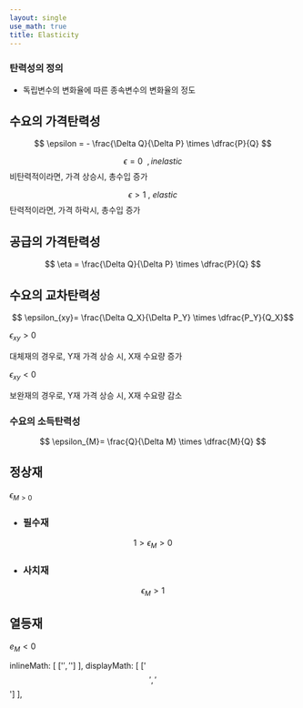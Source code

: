 ```yaml
---
layout: single
use_math: true
title: Elasticity
---
```

### 탄력성의 정의

- 독립변수의 변화율에 따른 종속변수의 변화율의 정도

## 수요의 가격탄력성
$$
\epsilon = - \frac{\Delta Q}{\Delta P} \times \dfrac{P}{Q}
$$


$$
\epsilon = 0 \ \ , inelastic
$$
비탄력적이라면, 가격 상승시, 총수입 증가

$$
\epsilon >1 \ ,\ elastic 
$$
탄력적이라면, 가격 하락시, 총수입 증가

## 공급의 가격탄력성
$$
\eta = \frac{\Delta Q}{\Delta P} \times \dfrac{P}{Q}  
$$
## 수요의 교차탄력성
$$
\epsilon_{xy}= \frac{\Delta Q_X}{\Delta P_Y} \times \dfrac{P_Y}{Q_X}$$

$\epsilon_{xy} > 0$

대체재의 경우로, Y재 가격 상승 시, X재 수요량 증가

$\epsilon_{xy} < 0$

보완재의 경우로, Y재 가격 상승 시, X재 수요량 감소

### 수요의 소득탄력성
$$ \epsilon_{M}= \frac{Q}{\Delta M} \times \dfrac{M}{Q}
$$

## 정상재

$\epsilon_{M>0}$

- ### 필수재
$$
1>\epsilon_M>0
$$

- ### 사치재

$$
\epsilon_M>1
$$
## 열등재

$e_M<0$


	
 inlineMath: [ ['$', '$'] ],
        displayMath: [ ['$$', '$$'] ],
